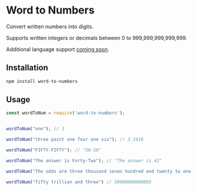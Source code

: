 # Word to Numbers

Convert written numbers into digits.

Supports written integers or decimals between 0 to 999,999,999,999,999.

Additional language support [coming soon](./roadmap.md).

## Installation
```bash
npm install word-to-numbers
```
## Usage
```javascript
const wordToNum = require('word-to-numbers');


wordToNum("one"); // 1

wordToNum("three point one four one six"); // 3.1416

wordToNum("FIFTY-FIFTY"); // "50-50"

wordToNum("The answer is Forty-Two"); // "The answer is 42"

wordToNum("The odds are three thousand seven hundred and twenty to one!"); // "The odds are 3720 to 1!"

wordToNum("fifty trillion and three") // 50000000000003
```
